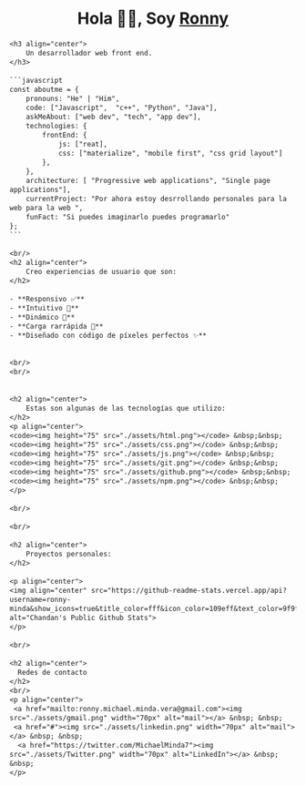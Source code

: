 <h1 align="center"> Hola 👋🏽, Soy <a href="https://ronny-minda.github.io/">Ronny</a></h1>

    <h3 align="center">
        Un desarrollador web front end.
    </h3>
    
    ```javascript
    const aboutme = {
        pronouns: "He" | "Him",
        code: ["Javascript",  "c++", "Python", "Java"],
        askMeAbout: ["web dev", "tech", "app dev"],
        technologies: {
            frontEnd: {
                js: ["reat],
                css: ["materialize", "mobile first", "css grid layout"]
            },
        },
        architecture: [ "Progressive web applications", "Single page applications"],
        currentProject: "Por ahora estoy desrrollando personales para la web para la web ",
        funFact: "Si puedes imaginarlo puedes programarlo"
    };
    ```
    
    <br/>
    <h2 align="center">
        Creo experiencias de usuario que son:
    </h2>
    
    - **Responsivo ✅**
    - **Intuitivo 🤩**
    - **Dinámico 🧬**
    - **Carga rarrápida 🚀**
    - **Diseñado con código de píxeles perfectos ✨**
    
    
    <br/>
    <br/>
    
    
    <h2 align="center">
        Estas son algunas de las tecnologías que utilizo:
    </h2>
    <p align="center">
    <code><img height="75" src="./assets/html.png"></code> &nbsp;&nbsp;
    <code><img height="75" src="./assets/css.png"></code> &nbsp;&nbsp;
    <code><img height="75" src="./assets/js.png"></code> &nbsp;&nbsp;
    <code><img height="75" src="./assets/git.png"></code> &nbsp;&nbsp;
    <code><img height="75" src="./assets/github.png"></code> &nbsp;&nbsp;
    <code><img height="75" src="./assets/npm.png"></code> &nbsp;&nbsp;
    </p>
    
    <br/>
    
    <br/>
    
    <h2 align="center">
        Proyectos personales:
    </h2>
    
    <p align="center">
    <img align="center" src="https://github-readme-stats.vercel.app/api?username=ronny-minda&show_icons=true&title_color=fff&icon_color=109eff&text_color=9f9f9f&bg_color=151515" alt="Chandan's Public Github Stats">
    </p>  
    
    <br/>
    
    <h2 align="center">
      Redes de contacto
    </h2>
    <br/>
    <p align="center">
     <a href="mailto:ronny.michael.minda.vera@gmail.com"><img src="./assets/gmail.png" width="70px" alt="mail"></a> &nbsp; &nbsp;
     <a href="#"><img src="./assets/linkedin.png" width="70px" alt="mail"></a> &nbsp; &nbsp;
      <a href="https://twitter.com/MichaelMinda7"><img src="./assets/Twitter.png" width="70px" alt="LinkedIn"></a> &nbsp; &nbsp;
    </p>